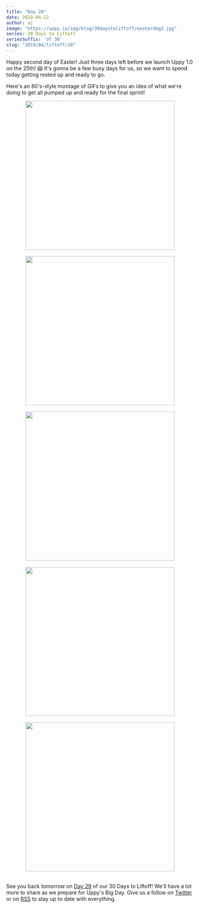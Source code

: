 ```yaml
---
title: "Day 28"
date: 2019-04-22
author: aj
image: "https://uppy.io/img/blog/30daystoliftoff/easterdog2.jpg"
series: 30 Days to Liftoff
seriesSuffix: 'of 30'
slug: "2019/04/liftoff/28"
---
```


Happy second day of Easter! Just three days left before we launch Uppy 1.0 on the 25th! :scream: It's gonna be a few busy days for us, so we want to spend today getting rested up and ready to go. 

Here's an 80's-style montage of GIFs to give you an idea of what we're doing to get all pumped up and ready for the final sprint!

<!--truncate-->

<center><img width="400"  src="https://media.giphy.com/media/12TOAdbCuQe2wE/giphy.gif" /><br/><br/></center>
<center><img width="400"  src="https://media.giphy.com/media/yBjUwriEYpFyE/giphy.gif" /><br/><br/></center>
<center><img width="400"  src="https://media.giphy.com/media/KXKSxnXsjw9Ne/giphy.gif" /><br/><br/></center>
<center><img width="400"  src="https://media.giphy.com/media/cLcxtL1z8t8oo/giphy.gif" /><br/><br/></center>
<center><img width="400"  src="https://media.giphy.com/media/ngzhAbaGP1ovS/giphy.gif" /><br/><br/></center>

See you back tomorrow on [Day 29](/blog/2019/04/liftoff-29/) of our 30 Days to Liftoff! We'll have a lot more to share as we prepare for Uppy's Big Day. Give us a follow on [Twitter](https://twitter.com/uppy_io) or on [RSS](https://uppy.io/atom.xml) to stay up to date with everything.
